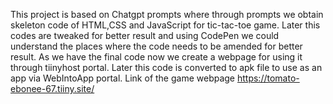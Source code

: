 This project is based on Chatgpt prompts where through prompts we obtain skeleton code of HTML,CSS and JavaScript for tic-tac-toe game.
Later this codes are tweaked for better result and using CodePen we could understand the places where the code needs to be amended for better result.
As we have the final code now we create a webpage for using it through tiinyhost portal.
Later this code is converted to apk file to use as an app via WebIntoApp portal.
Link of the game webpage https://tomato-ebonee-67.tiiny.site/

